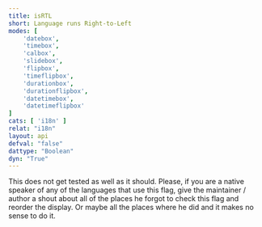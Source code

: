 ```yaml
---
title: isRTL
short: Language runs Right-to-Left
modes: [
	'datebox',
	'timebox',
	'calbox',
	'slidebox',
	'flipbox',
	'timeflipbox',
	'durationbox',
	'durationflipbox',
	'datetimebox',
	'datetimeflipbox'
]
cats: [ 'i18n' ]
relat: "i18n"
layout: api
defval: "false"
dattype: "Boolean"
dyn: "True"
---
```


This does not get tested as well as it should. Please, if you are
a native speaker of any of the languages that use this flag, give the
maintainer / author a shout about all of the places he forgot to check 
this flag and reorder the display.  Or maybe all the places where he did
and it makes no sense to do it.
